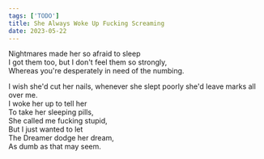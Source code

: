 ```yaml
---
tags: ['TODO']
title: She Always Woke Up Fucking Screaming
date: 2023-05-22
---
```


Nightmares made her so afraid to sleep  
I got them too, but I don't feel them so strongly,  
Whereas you're desperately in need of the numbing.  

I wish she'd cut her nails,
whenever she slept poorly she'd leave marks all over me.  
I woke her up to tell her  
To take her sleeping pills,  
She called me fucking stupid,  
But I just wanted to let  
The Dreamer dodge her dream,  
As dumb as that may seem.
